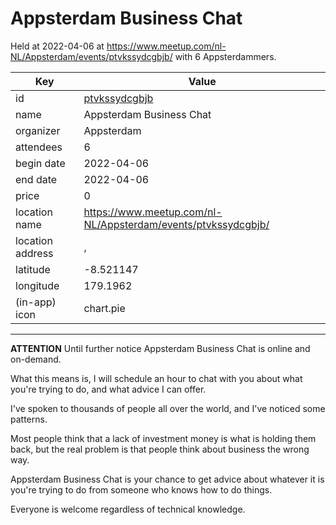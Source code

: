 # Appsterdam Business Chat
Held at 2022-04-06 at https://www.meetup.com/nl-NL/Appsterdam/events/ptvkssydcgbjb/ with 6 Appsterdammers.
        
|Key|Value
|---|---|
|id|[ptvkssydcgbjb](https://www.meetup.com/appsterdam/events/ptvkssydcgbjb/)|
|name|Appsterdam Business Chat|
|organizer|Appsterdam|
|attendees|6|
|begin date|2022-04-06|
|end date|2022-04-06|
|price|0|
|location name|https://www.meetup.com/nl-NL/Appsterdam/events/ptvkssydcgbjb/|
|location address|, |
|latitude|-8.521147|
|longitude|179.1962|
|(in-app) icon|chart.pie|

---

**ATTENTION** Until further notice Appsterdam Business Chat is online and on-demand.

What this means is, I will schedule an hour to chat with you about what you're trying to do, and what advice I can offer.

I've spoken to thousands of people all over the world, and I've noticed some patterns.

Most people think that a lack of investment money is what is holding them back, but the real problem is that people think about business the wrong way.

Appsterdam Business Chat is your chance to get advice about whatever it is you're trying to do from someone who knows how to do things.

Everyone is welcome regardless of technical knowledge.
